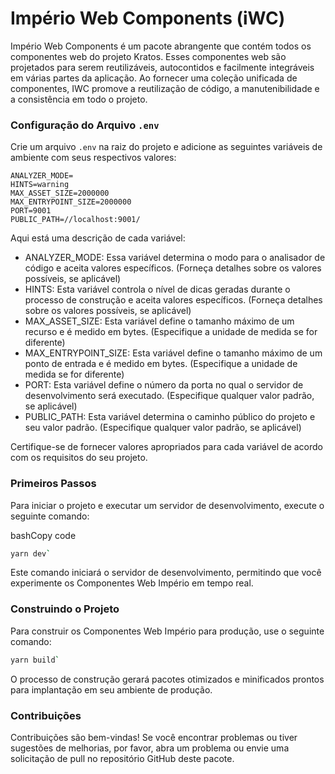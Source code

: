 Império Web Components (iWC)
============================

Império Web Components é um pacote abrangente que contém todos os componentes web do projeto Kratos. Esses componentes web são projetados para serem reutilizáveis, autocontidos e facilmente integráveis em várias partes da aplicação. Ao fornecer uma coleção unificada de componentes, IWC promove a reutilização de código, a manutenibilidade e a consistência em todo o projeto.

### Configuração do Arquivo `.env`

Crie um arquivo `.env` na raiz do projeto e adicione as seguintes variáveis de ambiente com seus respectivos valores:

```
ANALYZER_MODE=
HINTS=warning
MAX_ASSET_SIZE=2000000
MAX_ENTRYPOINT_SIZE=2000000
PORT=9001
PUBLIC_PATH=//localhost:9001/
```

Aqui está uma descrição de cada variável:

-   ANALYZER_MODE: Essa variável determina o modo para o analisador de código e aceita valores específicos. (Forneça detalhes sobre os valores possíveis, se aplicável)
-   HINTS: Esta variável controla o nível de dicas geradas durante o processo de construção e aceita valores específicos. (Forneça detalhes sobre os valores possíveis, se aplicável)
-   MAX_ASSET_SIZE: Esta variável define o tamanho máximo de um recurso e é medido em bytes. (Especifique a unidade de medida se for diferente)
-   MAX_ENTRYPOINT_SIZE: Esta variável define o tamanho máximo de um ponto de entrada e é medido em bytes. (Especifique a unidade de medida se for diferente)
-   PORT: Esta variável define o número da porta no qual o servidor de desenvolvimento será executado. (Especifique qualquer valor padrão, se aplicável)
-   PUBLIC_PATH: Esta variável determina o caminho público do projeto e seu valor padrão. (Especifique qualquer valor padrão, se aplicável)

Certifique-se de fornecer valores apropriados para cada variável de acordo com os requisitos do seu projeto.

### Primeiros Passos

Para iniciar o projeto e executar um servidor de desenvolvimento, execute o seguinte comando:

bashCopy code

```bash
yarn dev`
```

Este comando iniciará o servidor de desenvolvimento, permitindo que você experimente os Componentes Web Império em tempo real.

### Construindo o Projeto

Para construir os Componentes Web Império para produção, use o seguinte comando:

```bash
yarn build`
```

O processo de construção gerará pacotes otimizados e minificados prontos para implantação em seu ambiente de produção.

### Contribuições

Contribuições são bem-vindas! Se você encontrar problemas ou tiver sugestões de melhorias, por favor, abra um problema ou envie uma solicitação de pull no repositório GitHub deste pacote.
